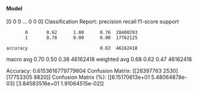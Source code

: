 #### Model
[0 0 0 ... 0 0 0]
Classification Report:
              precision    recall  f1-score   support

           0       0.62      1.00      0.76  28400293
           1       0.78      0.00      0.00  17762125

    accuracy                           0.62  46162418
   macro avg       0.70      0.50      0.38  46162418
weighted avg       0.68      0.62      0.47  46162418

Accuracy: 0.6153616779779604
Confusion Matrix:
[[28397763     2530]
 [17753305     8820]]
Confusion Matrix (%):
[[6.15170613e+01 5.48064878e-03]
 [3.84583516e+01 1.91064515e-02]]
